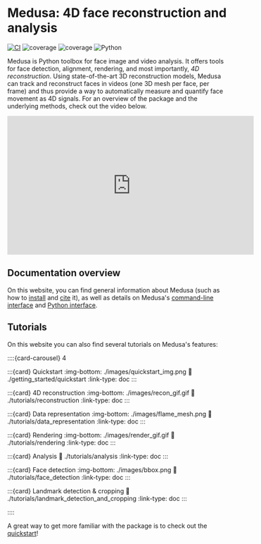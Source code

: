 # Medusa: 4D face reconstruction and analysis

[![CI](https://github.com/SchynsLab/medusa/actions/workflows/tests.yaml/badge.svg)](https://github.com/SchynsLab/medusa/actions/workflows/tests.yaml)
![coverage](https://img.shields.io/endpoint?url=https://gist.githubusercontent.com/lukassnoek/420039a0fe8fb8c1170e0478cdcd0f26/raw/medusa_coverage_badge.json)
![coverage](https://img.shields.io/endpoint?url=https://gist.githubusercontent.com/lukassnoek/cb6da52c965ec24f136b74a1ebad1964/raw/medusa_interrogate_badge.json)
![Python](https://img.shields.io/badge/python-3.9-blue.svg)

Medusa is Python toolbox for face image and video analysis. It offers tools for face
detection, alignment, rendering, and most importantly, *4D reconstruction*.
Using state-of-the-art 3D reconstruction models, Medusa can track and reconstruct faces
in videos (one 3D mesh per face, per frame) and thus provide a way to automatically
measure and quantify face movement as 4D signals. For an overview of the package and the
underlying methods, check out the video below.

<iframe width="560" height="315" src="https://www.youtube.com/embed/fnKfWwlrn6Q" title="YouTube video player" frameborder="0" allow="accelerometer; autoplay; clipboard-write; encrypted-media; gyroscope; picture-in-picture; web-share" allowfullscreen></iframe>

## Documentation overview

On this website, you can find general information about Medusa (such as how to
[install](getting_started/installation) and [cite](getting_started/citation) it), as
well as details on Medusa's [command-line interface](api/cli) and
[Python interface](api/python).

## Tutorials

On this website you can also find several tutorials on Medusa's features:

::::{card-carousel} 4

:::{card} Quickstart
:img-bottom: ./images/quickstart_img.png
:link: ./getting_started/quickstart
:link-type: doc
:::

:::{card} 4D reconstruction
:img-bottom: ./images/recon_gif.gif
:link: ./tutorials/reconstruction
:link-type: doc
:::

:::{card} Data representation
:img-bottom: ./images/flame_mesh.png
:link: ./tutorials/data_representation
:link-type: doc
:::

:::{card} Rendering
:img-bottom: ./images/render_gif.gif
:link: ./tutorials/rendering
:link-type: doc
:::

:::{card} Analysis
:link: ./tutorials/analysis
:link-type: doc
:::

:::{card} Face detection
:img-bottom: ./images/bbox.png
:link: ./tutorials/face_detection
:link-type: doc
:::

:::{card} Landmark detection & cropping
:link: ./tutorials/landmark_detection_and_cropping
:link-type: doc
:::

::::

A great way to get more familiar with the package is to check out the [quickstart](./getting_started/quickstart)!
